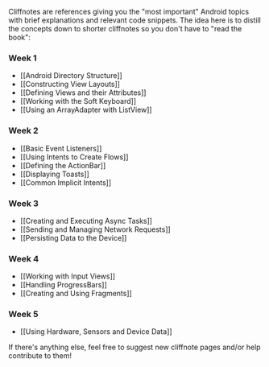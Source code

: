Cliffnotes are references giving you the "most important" Android topics with brief explanations and relevant code snippets. The idea here is to distill the concepts down to shorter cliffnotes so you don't have to "read the book":

### Week 1

* [[Android Directory Structure]]
* [[Constructing View Layouts]]
* [[Defining Views and their Attributes]] 
* [[Working with the Soft Keyboard]]
* [[Using an ArrayAdapter with ListView]]

### Week 2

* [[Basic Event Listeners]]
* [[Using Intents to Create Flows]]
* [[Defining the ActionBar]]
* [[Displaying Toasts]]
* [[Common Implicit Intents]]

### Week 3

* [[Creating and Executing Async Tasks]]
* [[Sending and Managing Network Requests]]
* [[Persisting Data to the Device]]

### Week 4

* [[Working with Input Views]]
* [[Handling ProgressBars]]
* [[Creating and Using Fragments]]

### Week 5

* [[Using Hardware, Sensors and Device Data]]

If there's anything else, feel free to suggest new cliffnote pages and/or help contribute to them!